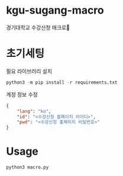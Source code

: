 # kgu-sugang-macro
경기대학교 수강신청 매크로😤

# 초기세팅
필요 라이브러리 설치
```python
python3 -m pip install -r requirements.txt
```
계정 정보 수정
```json
{
    "lang": "ko",
    "id": "<수강신청 홈페이지 아이디>",
    "pwd": "<수강신청 홈페이지 비밀번호>"
}
```

# Usage
```python
python3 macro.py
```
